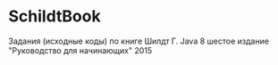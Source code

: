 # SchildtBook
Задания (исходные коды) по книге Шилдт Г. Java 8 шестое издание "Руководство для начинающих" 2015
